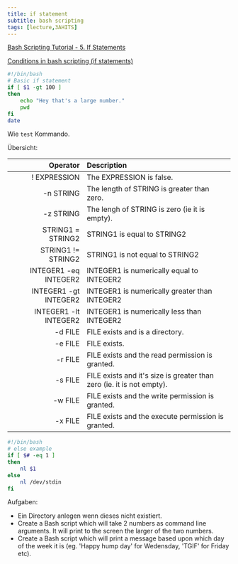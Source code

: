 ```yaml
---
title: if statement
subtitle: bash scripting
tags: [lecture,3AHITS]
---
```


[Bash Scripting Tutorial - 5. If Statements](https://ryanstutorials.net/bash-scripting-tutorial/bash-if-statements.php)

[Conditions in bash scripting (if statements)](https://linuxacademy.com/blog/linux/conditions-in-bash-scripting-if-statements/)

```bash
#!/bin/bash
# Basic if statement
if [ $1 -gt 100 ]
then
	echo "Hey that's a large number."
	pwd
fi
date
```

Wie `test` Kommando.

Übersicht:

|              Operator | Description                                                  |
| --------------------: | :----------------------------------------------------------- |
|          ! EXPRESSION | The EXPRESSION is false.                                     |
|             -n STRING | The length of STRING is greater than zero.                   |
|             -z STRING | The lengh of STRING is zero (ie it is empty).                |
|     STRING1 = STRING2 | STRING1 is equal to STRING2                                  |
|    STRING1 != STRING2 | STRING1 is not equal to STRING2                              |
| INTEGER1 -eq INTEGER2 | INTEGER1 is numerically equal to INTEGER2                    |
| INTEGER1 -gt INTEGER2 | INTEGER1 is numerically greater than INTEGER2                |
| INTEGER1 -lt INTEGER2 | INTEGER1 is numerically less than INTEGER2                   |
|               -d FILE | FILE exists and is a directory.                              |
|               -e FILE | FILE exists.                                                 |
|               -r FILE | FILE exists and the read permission is granted.              |
|               -s FILE | FILE exists and it's size is greater than zero (ie. it is not empty). |
|               -w FILE | FILE exists and the write permission is granted.             |
|               -x FILE | FILE exists and the execute permission is granted.           |



```bash
#!/bin/bash
# else example
if [ $# -eq 1 ]
then
	nl $1
else
	nl /dev/stdin
fi
```



Aufgaben:

-   Ein Directory anlegen wenn dieses nicht existiert.
-   Create a Bash script which will take 2 numbers as command line arguments. It will print to the screen the larger of the two numbers.
-   Create a Bash script which will print a message based upon which day of the week it is (eg. 'Happy hump day' for Wedensday, 'TGIF' for Friday etc).


